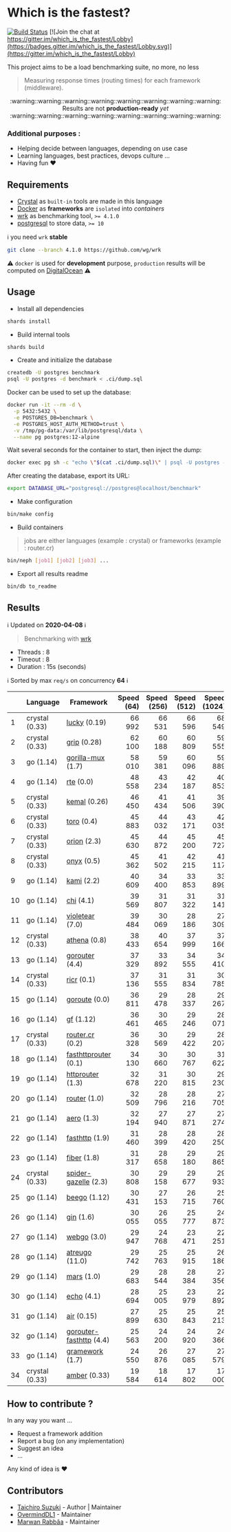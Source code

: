 # Which is the fastest?

[![Build Status](https://travis-ci.com/the-benchmarker/web-frameworks.svg?branch=master)](https://travis-ci.com/the-benchmarker/web-frameworks)
[![Join the chat at https://gitter.im/which_is_the_fastest/Lobby](https://badges.gitter.im/which_is_the_fastest/Lobby.svg)](https://gitter.im/which_is_the_fastest/Lobby)

This project aims to be a load benchmarking suite, no more, no less

> Measuring response times (routing times) for each framework (middleware).


<div align="center">
  :warning::warning::warning::warning::warning::warning::warning::warning:
</div>

<div align="center">Results are not <b>production-ready</b> <i>yet</i></div>

<div align="center">
  :warning::warning::warning::warning::warning::warning::warning::warning:
</div>

### Additional purposes :

+ Helping decide between languages, depending on use case
+ Learning languages, best practices, devops culture ...
+ Having fun :heart:

## Requirements

+ [Crystal](https://crystal-lang.org) as `built-in` tools are made in this language
+ [Docker](https://www.docker.com) as **frameworks** are `isolated` into _containers_
+ [wrk](https://github.com/wg/wrk) as benchmarking tool, `>= 4.1.0`
+ [postgresql](https://www.postgresql.org) to store data, `>= 10`

:information_source: you need `wrk` **stable**

~~~sh
git clone --branch 4.1.0 https://github.com/wg/wrk
~~~

:warning: `docker` is used for **development** purpose, `production` results will be computed on [DigitalOcean](https://www.digitalocean.com) :warning:

## Usage

+ Install all dependencies

~~~sh
shards install
~~~

+ Build internal tools

~~~sh
shards build
~~~

+ Create and initialize the database

~~~sh
createdb -U postgres benchmark
psql -U postgres -d benchmark < .ci/dump.sql
~~~

Docker can be used to set up the database:

~~~sh
docker run -it --rm -d \
  -p 5432:5432 \
  -e POSTGRES_DB=benchmark \
  -e POSTGRES_HOST_AUTH_METHOD=trust \
  -v /tmp/pg-data:/var/lib/postgresql/data \
  --name pg postgres:12-alpine
~~~

Wait several seconds for the container to start, then inject the dump:

~~~sh
docker exec pg sh -c "echo \"$(cat .ci/dump.sql)\" | psql -U postgres -d benchmark"
~~~

After creating the database, export its URL:

~~~sh
export DATABASE_URL="postgresql://postgres@localhost/benchmark"
~~~

+ Make configuration

~~~sh
bin/make config
~~~

+ Build containers

> jobs are either languages (example : crystal) or frameworks (example : router.cr)

~~~sh
bin/neph [job1] [job2] [job3] ...
~~~

+ Export all results readme

~~~sh
bin/db to_readme
~~~

## Results

:information_source:  Updated on **2020-04-08** :information_source:

> Benchmarking with [wrk](https://github.com/ioquatix/wrk)
   + Threads : 8
   + Timeout : 8
   + Duration : 15s (seconds)

:information_source: Sorted by max `req/s` on concurrency **64** :information_source:

|    | Language | Framework | Speed (64) | Speed (256) | Speed (512) | Speed (1024) |  Speed (2048) |
|----|----------|-----------|-----------:|------------:|------------:|-------------:|--------------:|
| 1 | crystal (0.33)| [lucky](https://luckyframework.org) (0.19) | 66 992 | 66 531 | 66 596 | 68 549 | 68 815 |
| 2 | crystal (0.33)| [grip](https://github.com/grip-framework/grip) (0.28) | 62 100 | 60 188 | 60 809 | 59 555 | 61 093 |
| 3 | go (1.14)| [gorilla-mux](https://www.gorillatoolkit.org/pkg/mux) (1.7) | 58 010 | 59 381 | 60 096 | 59 889 | 60 702 |
| 4 | go (1.14)| [rte](https://github.com/jwilner/rte) (0.0) | 48 558 | 43 234 | 42 187 | 40 853 | 41 426 |
| 5 | crystal (0.33)| [kemal](https://kemalcr.com) (0.26) | 46 450 | 41 434 | 41 506 | 39 390 | 42 704 |
| 6 | crystal (0.33)| [toro](https://github.com/soveran/toro) (0.4) | 45 883 | 44 032 | 43 171 | 42 035 | 41 685 |
| 7 | crystal (0.33)| [orion](https://github.com/obsidian/orion) (2.3) | 45 630 | 44 872 | 45 200 | 45 727 | 42 473 |
| 8 | crystal (0.33)| [onyx](https://onyxframework.org) (0.5) | 45 362 | 41 502 | 42 215 | 41 117 | 40 140 |
| 9 | go (1.14)| [kami](https://github.com/guregu/kami) (2.2) | 40 609 | 34 400 | 33 853 | 33 899 | 34 459 |
| 10 | go (1.14)| [chi](https://github.com/go-chi/chi) (4.1) | 39 569 | 31 807 | 31 322 | 31 141 | 31 142 |
| 11 | go (1.14)| [violetear](https://violetear.org) (7.0) | 39 484 | 30 069 | 28 186 | 27 309 | 27 017 |
| 12 | crystal (0.33)| [athena](https://github.com/athena-framework/athena) (0.8) | 38 433 | 40 654 | 37 999 | 37 166 | 37 465 |
| 13 | go (1.14)| [gorouter](https://github.com/vardius/gorouter/wiki) (4.4) | 37 329 | 33 892 | 34 555 | 34 410 | 34 034 |
| 14 | crystal (0.33)| [ricr](https://ricr-web.github.io/ricr) (0.1) | 37 136 | 31 555 | 31 834 | 30 785 | 30 540 |
| 15 | go (1.14)| [goroute](https://goroute.github.io) (0.0) | 36 811 | 29 478 | 28 337 | 29 267 | 28 238 |
| 16 | go (1.14)| [gf](https://goframe.org) (1.12) | 36 461 | 30 465 | 29 246 | 28 071 | 27 941 |
| 17 | crystal (0.33)| [router.cr](https://github.com/tbrand/router.cr) (0.2) | 36 328 | 30 569 | 29 422 | 28 207 | 27 514 |
| 18 | go (1.14)| [fasthttprouter](https://pkg.go.dev/github.com/buaazp/fasthttprouter) (0.1) | 34 130 | 30 660 | 30 767 | 31 622 | 31 110 |
| 19 | go (1.14)| [httprouter](https://pkg.go.dev/github.com/julienschmidt/httprouter) (1.3) | 32 678 | 31 220 | 30 815 | 29 230 | 29 582 |
| 20 | go (1.14)| [router](https://pkg.go.dev/github.com/fasthttp/router) (1.0) | 32 509 | 28 796 | 28 216 | 27 705 | 28 204 |
| 21 | go (1.14)| [aero](https://github.com/aerogo/aero) (1.3) | 32 194 | 27 940 | 27 871 | 27 274 | 27 271 |
| 22 | go (1.14)| [fasthttp](https://pkg.go.dev/github.com/valyala/fasthttp) (1.9) | 31 460 | 28 399 | 28 420 | 28 250 | 28 554 |
| 23 | go (1.14)| [fiber](https://fiber.wiki) (1.8) | 31 317 | 28 658 | 29 180 | 29 865 | 30 469 |
| 24 | crystal (0.33)| [spider-gazelle](https://spider-gazelle.net) (2.3) | 30 808 | 29 158 | 29 677 | 29 933 | 29 632 |
| 25 | go (1.14)| [beego](https://beego.me) (1.12) | 30 431 | 27 153 | 26 715 | 25 760 | 23 678 |
| 26 | go (1.14)| [gin](https://gin-gonic.com) (1.6) | 30 055 | 26 055 | 25 777 | 24 873 | 24 156 |
| 27 | go (1.14)| [webgo](https://github.com/bnkamalesh/webgo) (3.0) | 29 947 | 24 768 | 23 471 | 22 251 | 22 477 |
| 28 | go (1.14)| [atreugo](https://github.com/savsgio/atreugo/blob/master/docs/README.md) (11.0) | 29 742 | 25 763 | 25 915 | 26 186 | 26 395 |
| 29 | go (1.14)| [mars](https://github.com/roblillack/mars) (1.0) | 29 683 | 28 544 | 28 384 | 27 356 | 28 247 |
| 30 | go (1.14)| [echo](https://echo.labstack.com) (4.1) | 28 694 | 25 005 | 23 979 | 22 892 | 23 567 |
| 31 | go (1.14)| [air](https://github.com/aofei/air) (0.15) | 27 899 | 25 630 | 25 843 | 25 213 | 25 481 |
| 32 | go (1.14)| [gorouter-fasthttp](https://github.com/vardius/gorouter/wiki) (4.4) | 25 563 | 24 200 | 24 920 | 24 366 | 23 523 |
| 33 | go (1.14)| [gramework](https://github.com/gramework/gramework) (1.7) | 24 550 | 26 876 | 27 085 | 27 579 | 27 291 |
| 34 | crystal (0.33)| [amber](https://amberframework.org) (0.33) | 19 584 | 18 614 | 17 802 | 17 000 | 16 657 |

## How to contribute ?

In any way you want ...

+ Request a framework addition
+ Report a bug (on any implementation)
+ Suggest an idea
+ ...

Any kind of idea is :heart:

## Contributors

- [Taichiro Suzuki](https://github.com/tbrand) - Author | Maintainer
- [OvermindDL1](https://github.com/OvermindDL1) - Maintainer
- [Marwan Rabbâa](https://github.com/waghanza) - Maintainer
